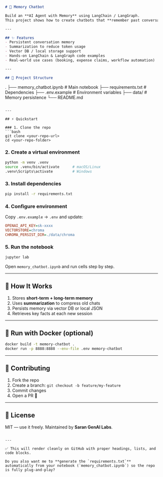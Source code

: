 ```markdown
# 🧠 Memory Chatbot

Build an **AI Agent with Memory** using LangChain / LangGraph.  
This project shows how to create chatbots that **remember past conversations, summarize efficiently, and persist context across sessions**.

---

## ✨ Features
- Persistent conversation memory  
- Summarization to reduce token usage  
- Vector DB / local storage support  
- Hands-on LangChain & LangGraph code examples  
- Real-world use cases (booking, expense claims, workflow automation)

---

## 📂 Project Structure
```

.
├── memory\_chatbot.ipynb   # Main notebook
├── requirements.txt       # Dependencies
├── .env.example           # Environment variables
├── data/                  # Memory persistence
└── README.md

````

---

## ⚡ Quickstart

### 1. Clone the repo
```bash
git clone <your-repo-url>
cd <your-repo-folder>
````

### 2. Create a virtual environment

```bash
python -m venv .venv
source .venv/bin/activate      # macOS/Linux
.venv\Scripts\activate         # Windows
```

### 3. Install dependencies

```bash
pip install -r requirements.txt
```

### 4. Configure environment

Copy `.env.example` → `.env` and update:

```ini
OPENAI_API_KEY=sk-xxxx
VECTORSTORE=chroma
CHROMA_PERSIST_DIR=./data/chroma
```

### 5. Run the notebook

```bash
jupyter lab
```

Open `memory_chatbot.ipynb` and run cells step by step.

---

## 🔑 How It Works

1. Stores **short-term + long-term memory**
2. Uses **summarization** to compress old chats
3. Persists memory via vector DB or local JSON
4. Retrieves key facts at each new session

---

## 🐳 Run with Docker (optional)

```bash
docker build -t memory-chatbot .
docker run -p 8888:8888 --env-file .env memory-chatbot
```

---

## 🤝 Contributing

1. Fork the repo
2. Create a branch: `git checkout -b feature/my-feature`
3. Commit changes
4. Open a PR 🎉

---

## 📜 License

MIT — use it freely.
Maintained by **Saran GenAI Labs**.

```

---

✅ This will render cleanly on GitHub with proper headings, lists, and code blocks.  

Do you also want me to **generate the `requirements.txt`** automatically from your notebook (`memory_chatbot.ipynb`) so the repo is fully plug-and-play?
```
